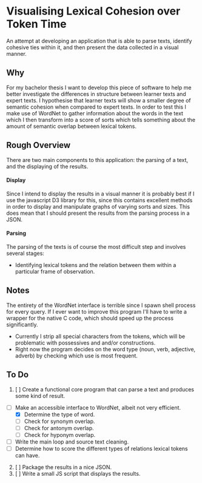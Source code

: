 # Visualising Lexical Cohesion over Token Time

An attempt at developing an application that is able to parse texts, identify cohesive ties within it, and then present the data collected in a visual manner.

## Why

For my bachelor thesis I want to develop this piece of software to help me better investigate the differences in structure between learner texts and expert texts. I hypothesise that learner texts will show a smaller degree of semantic cohesion when compared to expert texts. In order to test this I make use of WordNet to gather information about the words in the text which I then transform into a score of sorts which tells something about the amount of semantic overlap between lexical tokens.

## Rough Overview

There are two main components to this application: the parsing of a text, and the displaying of the results.

#### Display
Since I intend to display the results in a visual manner it is probably best if I use the javascript D3 library for this, since this contains excellent methods in order to display and manipulate graphs of varying sorts and sizes. This does mean that I should present the results from the parsing process in a JSON.

#### Parsing
The parsing of the texts is of course the most difficult step and involves several stages:  
* Identifying lexical tokens and the relation between them within a particular frame of observation.  

## Notes

The entirety of the WordNet interface is terrible since I spawn shell process for every query. If I ever want to improve this program I'll have to write a wrapper for the native C code, which should speed up the process significantly.

* Currently I strip all special characters from the tokens, which will be problematic with possessives and and/or constructions.
* Right now the program decides on the word type (noun, verb, adjective, adverb) by checking which use is most frequent.

## To Do

1. [ ] Create a functional core program that can parse a text and produces some kind of result.  
  - [ ] Make an accessible interface to WordNet, albeit not very efficient.  
    - [x] Determine the type of word.  
    - [ ] Check for synonym overlap.  
    - [ ] Check for antonym overlap.  
    - [ ] Check for hyponym overlap.
  - [ ] Write the main loop and source text cleaning.
  - [ ] Determine how to score the different types of relations lexical tokens can have.  
2. [ ] Package the results in a nice JSON.
3. [ ] Write a small JS script that displays the results.
